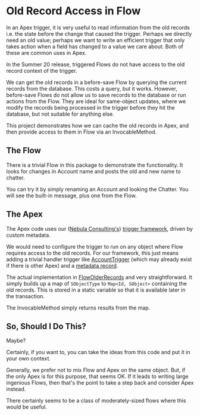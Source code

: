 # Old Record Access in Flow

In an Apex trigger, it is very useful to read information from the old records i.e. the state before the change that 
caused the trigger. Perhaps we directly need an old value; perhaps we want to write an 
efficient trigger that only takes action when a field has changed to a value we care about. Both of these are 
common uses in Apex. 

In the Summer 20 release, triggered Flows do not have access to the old record context of the trigger.

We can get the old records in a before-save Flow by querying the current records from the database. This costs a query,
but it works. However, before-save Flows do not allow us to save records to the database or run actions from the Flow.
They are ideal for same-object updates, where we modify the records being processed in the trigger before they hit the 
database, but not suitable for anything else.

This project demonstrates how we can cache the old records in Apex, and then provide access to them in Flow via an 
InvocableMethod.

## The Flow

There is a trivial Flow in this package to demonstrate the functionality. It looks for changes in Account name and 
posts the old and new name to chatter.

You can try it by simply renaming an Account and looking the Chatter. You will see the built-in message, plus one from the Flow.

## The Apex

The Apex code uses our ([Nebula Consulting's](https://nebulaconsulting.co.uk/)) [trigger framework](https://bitbucket.org/nebulaconsulting/nebula-core), driven by custom metadata. 

We would need to configure 
the trigger to run on any object where Flow requires access to the old records. For our framework, this just means 
adding a trivial handler trigger like [AccountTrigger](force-app/main/default/triggers/AccountTrigger.trigger) 
(which may already exist if there is other Apex) and a [metadata record](force-app/main/default/customMetadata/nebc__Trigger_Handler.AccountFlowOldRecordsBU.md-meta.xml).

The actual implementation in [FlowOlderRecords](force-app/main/default/classes/FlowOldRecords.cls) and very 
straightforward. It simply builds up a map of `SObjectType` to `Map<Id, SObject>` containing the old records. This is 
stored in a static variable so that it is available later in the transaction.

The InvocableMethod simply returns results from the map.

## So, Should I Do This?

Maybe?

Certainly, if you want to, you can take the ideas from this code and put it in your own context.

Generally, we prefer not to mix Flow and Apex on the same object. But, if the only Apex is for this purpose, that seems OK.
If it leads to writing large ingenious Flows, then that's the point to take a step back and consider Apex instead.

There certainly seems to be a class of moderately-sized flows where this would be useful.      